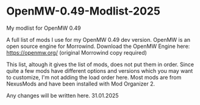 # OpenMW-0.49-Modlist-2025
My modlist for OpenMW 0.49 

A full list of mods I use for my OpenMW 0.49 dev version. OpenMW is an open source engine for Morrowind.
Download the OpenMW Engine here: https://openmw.org/ (original Morrowind copy required)

This list, altough it gives the list of mods, does not put them in order. Since quite a few mods have different options and versions which you may want to customize, I'm not adding the load order here.
Most mods are from NexusMods and have been installed with Mod Organizer 2.

Any changes will be written here.
31.01.2025
